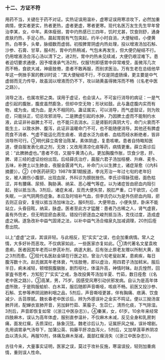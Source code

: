 ### 十二、方证不符

用药不当，关键在于药不对证。实热证误用温补，虚寒证误用寒凉攻下，必然加重病情，使实者更实，热者更热，虚者更虚，寒者更寒。现代名医万友生先生早年曾治李某，女，中年。素体瘦弱，胃中灼热感已三四年，饥时尤甚，饮食则舒，通身皮肤灼热，手足心热，晨起胃脘有气包突起，约半小时自消，大便秘结，小便黄热，白帯多，头晕，脉细数而虚弱。初按脾胃阴虚内热处理，投以增液汤加石斛、沙参、石膏、甘草，服4剂，胃中灼热稍减，气包未再发生，但大便仍秘结不行。仍用增液汤合泻心汤以清下之，进2剂，胃中灼热未见续减，大便仍艰涩难下。患者迫切要求通便，因予增液承气汤2剂，仅服1剂即感胃中异常难受，虽微泻几次而不畅，食欲大减，神疲肢倦，患者不敢再服，而别求医治。万有生老在总结他早年这一例挫手案的教训时说：“其大便秘结不行，不仅是阴虚肠燥，更主要是中气虚弱而无力传导，故虽润以增液而仍不下，攻以硝黄虽得微泻而不畅（《名老中医之路》）。

消导之法，也属攻邪之类。误用于虚证，也会误人。不可妄行消导的病证：一是气虚引起的腹胀，腹皮虽然膨急，但却中空无物；形状如鼓。此与蛊症腹内实而有物，或为虫，或为血，是大不相同的。蛊证属实，可以消导，而气虚鼓证，则为败症，只能扶正，切忌攻邪消导。二是脾虚引起的水肿，乃因脾土虚而不能制约水液，此证非补益脾土不可，也不能只去消水。三是肾脏的真阴大亏，命门火衰而不能生土，以致水肿、腹泻，此证非温暖命门不可，也不能随便消导。其他还有脾虚而食不消者、气虚不能运化而生痰者、肾虚水泛为痰者、血枯而经水断绝者，皆非消导所可行。①明代薛立斋曾治陈某，素体阴虚，复患咳嗽。患者自恃略知医道，便自服发表化痰之剂，无效；又改用清凉化痰等药，病情更重。薛立斋诊后说：“此脾肺虚也。”患者不信，又服牛黄清心丸，更加胸腹作胀，饮食少思，肝、脾、肾三经的虚证纷纷出现。后经薛氏治疗，晨服六君子汤加桔梗、升麻、麦冬、五味，补脾土以生肺金，夜服金匮肾气丸，补命门火以生脾土，诸症渐愈（《内科摘要》）。②《中医药研究》1987年第1期报道，李兆芳治一年过七旬的老年妇女，被人踢伤小腹部，出现血尿，外科诊为膀胱挫伤。李氏诊得脉弦细，面色枯涩，并有腰痛、尿频、胸胁满、纳呆、恶心暧气等症。以为诸症皆由瘀血内阻引起，授以抵当汤。3剂后，诸症未减，反而大便失禁，脱肛严重，口干欲饮，心烦失眠，一派气阴两伤症象。本应及时培补气血，但李氏仍以为是外伤瘀血内阻，瘀去则正自安，复授以抵当汤加味治之。服6剂后，大便带血，小便失禁，卧床不能站立，头昏目眩，纳呆，脉虚。医者至此方才猛醒：患者乃古稀之人，肾气虚衰，虽有外伤史，但无明显瘀血表现。错投行瘀逐血之峻剂抵当汤，克伐过度，造成虚虚之祸。遂急改补中益气固肾之法，以补中益气汤合缩泉丸加减调理，20剂后痊愈出院。

以上“虚虚”之误，其误非轻。与此相反，犯“实实”之误，也会加重病情。常人之情，大多好补而恶攻。不仅病家如此，一些医家亦复如此。①清代著名文星袁枚患痢，医者因其年老而以参芪补剂，病遂大剧。后有张止原老友赠以所制大黄，服之3剂而愈。②现代名医赵金铎在行医之初，曾治六旬老叟赵某，患痢疾，每日腹泻数十次。赵氏据其年老体衰，气怯肢倦，即以虚治，用四君子汤加秫米。服后半日，痢未减轻，顿增脘腹䐜胀，剧烈呕吐，体温升高，神情时昧。赵氏惶然，回家査书思考，方知犯了“实实”之戒，急改投黄芩汤加半夏、竹茹，数日痊愈（《名老中医之路》）。③高某，男，75岁。因感受风寒引动伏邪发病。自认为是高年体虚所致，于是购服蛤蚧、白木耳，服后随即声音嘶哑，咳痰不畅。前医又投沙参、石斛、玄参等养阴润肺利咽之品，5剂后，声音嘶哑更甚，伴有胸痛、痞满、饮食减少、舌苔厚腻。魏长春老中医诊后，辨为外感误补之金实不鸣证。便以三拗汤宣肺开闭，配蝉衣宣肺开音，另加鲜竹茹、莱菔子、生苡仁，清热化痰，下气除湿。3剂后，声音即恢复如常（《浙江中医杂志》）。④秦某，女，61岁。10余年来经常四肢麻木，误认为高年体虚，服别直参温补，不仅麻木未减，反见全身和乳房刺痛，面发红瘰，舌质深红，脉象沉弦。魏老诊后认为，证属肝风之候，误补增剧。先用调胃承气汤导下，加蒲公英、钩藤平肝凉血泻火，5剂后，又加旱莲草养阴凉血以清头风，再服10剂，体痛及麻木渐减，面部红瘰消失（《浙江中医杂志》）。

古往今来，大量事实证明，医家之误，莫过于攻补反施，寒温误投，轻则加重病情，重则误人性命。
